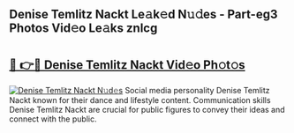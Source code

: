 ## Denise Temlitz Nackt Le𝚊k𝚎d N𝚞𝚍es - Part-eg3 Photos Vid𝚎o Le𝚊ks znlcg

# <h2><a href="http://fb43yr.evod.top/?m=Denise+Temlitz+Nackt">🔗 👉🔴 Denise Temlitz Nackt Vid𝚎o Ph𝚘t𝚘s</a></h2>

[![Denise Temlitz Nackt N𝚞d𝚎s](https://i.imgur.com/8V9OHl7.gif)](http://fb43yr.evod.top/?m=Denise+Temlitz+Nackt)
Social media personality Denise Temlitz Nackt known for their dance and lifestyle content. Communication skills Denise Temlitz Nackt are crucial for public figures to convey their ideas and connect with the public. 
